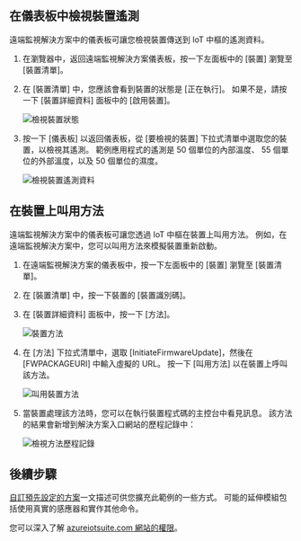 ## <a name="view-device-telemetry-in-the-dashboard"></a>在儀表板中檢視裝置遙測
遠端監視解決方案中的儀表板可讓您檢視裝置傳送到 IoT 中樞的遙測資料。

1. 在瀏覽器中，返回遠端監視解決方案儀表板，按一下左面板中的 [裝置] 瀏覽至 [裝置清單]。
2. 在 [裝置清單] 中，您應該會看到裝置的狀態是 [正在執行]。 如果不是，請按一下 [裝置詳細資料] 面板中的 [啟用裝置]。
   
    ![檢視裝置狀態][18]
3. 按一下 [儀表板] 以返回儀表板，從 [要檢視的裝置] 下拉式清單中選取您的裝置，以檢視其遙測。 範例應用程式的遙測是 50 個單位的內部溫度、 55 個單位的外部溫度，以及 50 個單位的濕度。
   
    ![檢視裝置遙測資料][img-telemetry]

## <a name="invoke-a-method-on-your-device"></a>在裝置上叫用方法
遠端監視解決方案中的儀表板可讓您透過 IoT 中樞在裝置上叫用方法。 例如，在遠端監視解決方案中，您可以叫用方法來模擬裝置重新啟動。

1. 在遠端監視解決方案的儀表板中，按一下左面板中的 [裝置] 瀏覽至 [裝置清單]。
2. 在 [裝置清單] 中，按一下裝置的 [裝置識別碼]。
3. 在 [裝置詳細資料] 面板中，按一下 [方法]。
   
    ![裝置方法][13]
4. 在 [方法] 下拉式清單中，選取 [InitiateFirmwareUpdate]，然後在 [FWPACKAGEURI] 中輸入虛擬的 URL。 按一下 [叫用方法] 以在裝置上呼叫該方法。
   
    ![叫用裝置方法][14]
   

5. 當裝置處理該方法時，您可以在執行裝置程式碼的主控台中看見訊息。 該方法的結果會新增到解決方案入口網站的歷程記錄中：

    ![檢視方法歷程記錄][img-method-history]

## <a name="next-steps"></a>後續步驟
[自訂預先設定的方案][lnk-customize]一文描述可供您擴充此範例的一些方式。 可能的延伸模組包括使用真實的感應器和實作其他命令。

您可以深入了解 [azureiotsuite.com 網站的權限][lnk-permissions]。

[13]: ./media/iot-suite-visualize-connecting/suite4.png
[14]: ./media/iot-suite-visualize-connecting/suite7-1.png
[18]: ./media/iot-suite-visualize-connecting/suite10.png
[img-telemetry]: ./media/iot-suite-visualize-connecting/telemetry.png
[img-method-history]: ./media/iot-suite-visualize-connecting/history.png
[lnk-customize]: ../articles/iot-suite/iot-suite-guidance-on-customizing-preconfigured-solutions.md
[lnk-permissions]: ../articles/iot-suite/iot-suite-permissions.md
